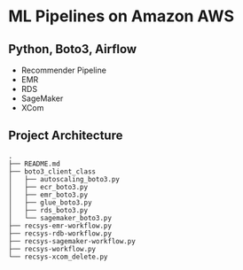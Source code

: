 # ML Pipelines on Amazon AWS


## Python, Boto3, Airflow

- Recommender Pipeline
- EMR
- RDS
- SageMaker
- XCom

## Project Architecture
```
.
├── README.md
├── boto3_client_class
│   ├── autoscaling_boto3.py
│   ├── ecr_boto3.py
│   ├── emr_boto3.py
│   ├── glue_boto3.py
│   ├── rds_boto3.py
│   └── sagemaker_boto3.py
├── recsys-emr-workflow.py
├── recsys-rdb-workflow.py
├── recsys-sagemaker-workflow.py
├── recsys-workflow.py
└── recsys-xcom_delete.py
```